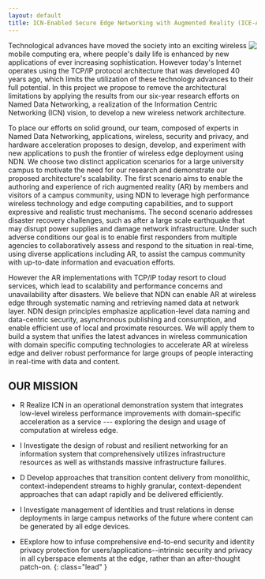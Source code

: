 ```yaml
---
layout: default
title: ICN-Enabled Secure Edge Networking with Augmented Reality (ICE-AR)
---
```


<img src="{{ site.baseurl }}/assets/img/intro.png" align="right" style="max-width: 60%" />

Technological advances have moved the society into an exciting wireless mobile computing era, where people's daily life is enhanced by new applications of ever increasing sophistication. However today's Internet operates using the TCP/IP protocol architecture that was developed 40 years ago, which limits the utilization of these technology advances to their full potential. In this project we propose to remove the architectural limitations by applying the results from our six-year research efforts on Named Data Networking,  a realization of the Information Centric Networking (ICN) vision, to develop a new wireless network architecture.

To place our efforts on solid ground, our team, composed of experts in Named Data Networking, applications, wireless, security and privacy, and hardware acceleration proposes to design, develop, and experiment with new applications to push the frontier of wireless edge deployment using NDN. We choose two distinct application scenarios for a large university campus to motivate the need for our research and demonstrate our proposed architecture's scalability.  The first scenario aims to enable the authoring and experience of rich augmented reality (AR) by members and visitors of a campus community, using NDN to leverage high performance wireless technology and edge computing capabilities, and to support expressive and realistic trust mechanisms.  The second scenario addresses disaster recovery challenges, such as after a large scale earthquake that may disrupt power supplies and damage network infrastructure. Under such adverse conditions our goal is to enable first responders from multiple agencies to collaboratively assess and respond to the situation in real-time, using diverse applications including AR, to assist the campus community with up-to-date information and evacuation efforts.

However the AR implementations with TCP/IP today resort to cloud services, which lead to scalability and performance concerns and unavailability after disasters.  We believe that NDN can enable AR at wireless edge through systematic naming and retrieving named data at network layer. NDN design principles emphasize application-level data naming and data-centric security, asynchronous publishing and consumption, and enable efficient use of local and proximate resources.  We will apply them to build a system that unifies the latest advances in wireless communication with domain specific computing technologies to accelerate AR at wireless edge and deliver robust performance for large groups of people interacting in real-time with data and content.


## OUR MISSION

- <span class="dropcap dropcap-big">R</span>  Realize ICN in an operational demonstration system that integrates low-level wireless performance improvements with domain-specific acceleration 
as a service --- exploring the design and usage of computation at wireless edge.

- <span class="dropcap dropcap-big">I</span> Investigate the design of robust and resilient networking for an information system that comprehensively utilizes infrastructure resources 
as well as withstands massive infrastructure failures.

- <span class="dropcap dropcap-big">D</span> Develop approaches that transition content delivery from monolithic, context-independent streams to highly granular, context-dependent approaches that can adapt rapidly and be delivered efficiently.

- <span class="dropcap dropcap-big">I</span> Investigate management of identities and trust relations in dense deployments in large campus networks of the future where content can be generated  by all edge devices. 

- <span class="dropcap dropcap-big">E</span>Explore how to infuse comprehensive end-to-end security and identity privacy protection for users/applications--intrinsic security and privacy in all cyberspace elements at the edge, rather than an after-thought patch-on.
{: class="lead" }
